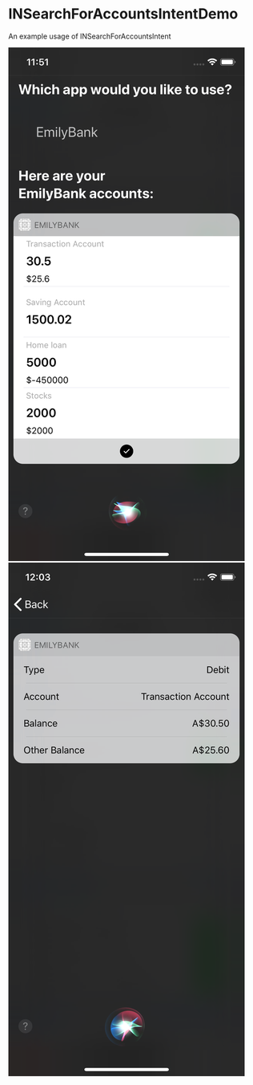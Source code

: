 # INSearchForAccountsIntentDemo
An example usage of INSearchForAccountsIntent

![alt text](resources/images/Simulator%20Screen%20Shot%20-%20iPhone%20XS%20-%202018-10-28%20at%2011.51.07.png)
![alt text](resources/images/Simulator%20Screen%20Shot%20-%20iPhone%20XS%20-%202018-10-28%20at%2012.03.10.png)
